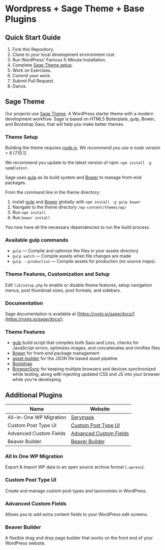 # Wordpress + Sage Theme + Base Plugins


## Quick Start Guide

1. Fork this Repository.
2. Clone to your local development environment root.
3. Run WordPress' Famous 5-Minute Installation.
4. Complete [Sage Theme setup](#theme-setup).
5. Work on Exercises.
6. Commit your work.
7. Submit Pull Request.
8. Dance.


## Sage Theme

Our projects use [Sage Theme](https://roots.io/sage/). A WordPress starter theme with a modern development workflow. Sage is based on HTML5 Boilerplate, gulp, Bower, and Bootstrap Sass, that will help you make better themes.

### Theme Setup

Building the theme requires [node.js](http://nodejs.org/download/). 
_We recommend you use a node version > 8 [7.10.1]._

We recommend you update to the latest version of npm: `npm install -g npm@latest`.

Sage uses [gulp](http://gulpjs.com/) as its build system and [Bower](http://bower.io/) to manage front-end packages.

From the command line in the theme directory:

1. Install [gulp](http://gulpjs.com) and [Bower](http://bower.io/) globally with `npm install -g gulp bower`
2. Navigate to the theme directory `/wp-content/themes/wp/`
3. Run `npm install`
4. Run `bower install`

You now have all the necessary dependencies to run the build process.

### Available gulp commands

* `gulp` — Compile and optimize the files in your assets directory
* `gulp watch` — Compile assets when file changes are made
* `gulp --production` — Compile assets for production (no source maps).

### Theme Features, Customization and Setup

Edit `lib/setup.php` to enable or disable theme features, setup navigation menus, post thumbnail sizes, post formats, and sidebars.

### Documentation

Sage documentation is available at [https://roots.io/sage/docs/](https://roots.io/sage/docs/).

### Theme Features

* [gulp](http://gulpjs.com/) build script that compiles both Sass and Less, checks for JavaScript errors, optimizes images, and concatenates and minifies files
* [Bower](http://bower.io/) for front-end package management
* [asset-builder](https://github.com/austinpray/asset-builder) for the JSON file based asset pipeline
* [Bootstrap](http://getbootstrap.com/)
* [BrowserSync](http://www.browsersync.io/) for keeping multiple browsers and devices synchronized while testing, along with injecting updated CSS and JS into your browser while you're developing

## Additional Plugins

| Name                      | Website
| ------------------------- | ------------- |
| All-in-One WP Migration   | [Servmask](https://servmask.com/)
| Custom Post Type UI       | [Custom Post Type UI](https://wordpress.org/plugins/custom-post-type-ui/)
| Advanced Custom Fields    | [Advanced Custom Fields](https://www.advancedcustomfields.com/)
| Beaver Builder            | [Beaver Builder](https://www.wpbeaverbuilder.com/)

### All In One WP Migration

Export & Import WP data to an open source archive format (`.wpress`).

### Custom Post Type UI

Create and manage custom post types and taxonomies in WordPress.

### Advanced Custom Fields

Allows you to add extra content fields to your WordPress edit screens.

### Beaver Builder

A flexible drag and drop page builder that works on the front end of your WordPress website.
